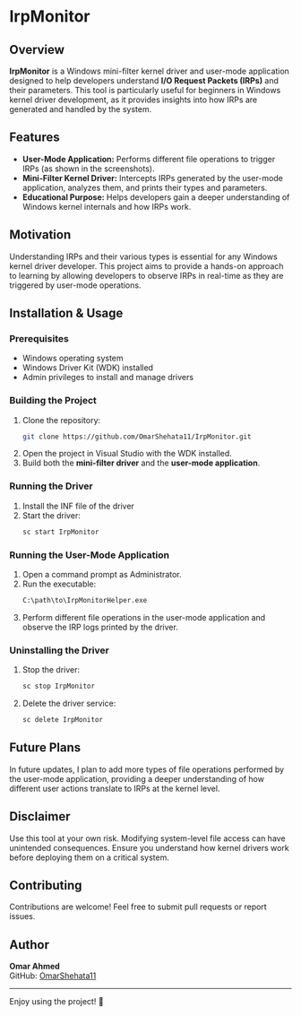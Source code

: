 # IrpMonitor

## Overview
**IrpMonitor** is a Windows mini-filter kernel driver and user-mode application designed to help developers understand **I/O Request Packets (IRPs)** and their parameters. This tool is particularly useful for beginners in Windows kernel driver development, as it provides insights into how IRPs are generated and handled by the system.

## Features
- **User-Mode Application:** Performs different file operations to trigger IRPs (as shown in the screenshots).
- **Mini-Filter Kernel Driver:** Intercepts IRPs generated by the user-mode application, analyzes them, and prints their types and parameters.
- **Educational Purpose:** Helps developers gain a deeper understanding of Windows kernel internals and how IRPs work.

## Motivation
Understanding IRPs and their various types is essential for any Windows kernel driver developer. This project aims to provide a hands-on approach to learning by allowing developers to observe IRPs in real-time as they are triggered by user-mode operations.

## Installation & Usage
### Prerequisites
- Windows operating system
- Windows Driver Kit (WDK) installed
- Admin privileges to install and manage drivers

### Building the Project
1. Clone the repository:
   ```bash
   git clone https://github.com/OmarShehata11/IrpMonitor.git
   ```
2. Open the project in Visual Studio with the WDK installed.
3. Build both the **mini-filter driver** and the **user-mode application**.

### Running the Driver
1. Install the INF file of the driver
3. Start the driver:
   ```bash
   sc start IrpMonitor
   ```

### Running the User-Mode Application
1. Open a command prompt as Administrator.
2. Run the executable:
   ```bash
   C:\path\to\IrpMonitorHelper.exe
   ```
3. Perform different file operations in the user-mode application and observe the IRP logs printed by the driver.

### Uninstalling the Driver
1. Stop the driver:
   ```bash
   sc stop IrpMonitor
   ```
2. Delete the driver service:
   ```bash
   sc delete IrpMonitor
   ```

## Future Plans
In future updates, I plan to add more types of file operations performed by the user-mode application, providing a deeper understanding of how different user actions translate to IRPs at the kernel level.

## Disclaimer
Use this tool at your own risk. Modifying system-level file access can have unintended consequences. Ensure you understand how kernel drivers work before deploying them on a critical system.

## Contributing
Contributions are welcome! Feel free to submit pull requests or report issues.

## Author
**Omar Ahmed**  
GitHub: [OmarShehata11](https://github.com/OmarShehata11)

---
Enjoy using the project! 🚀

